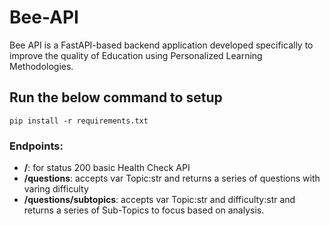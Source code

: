 # Bee-API
Bee API is a FastAPI-based backend application developed specifically to improve the quality of Education using Personalized Learning Methodologies.

## Run the below command to setup
`pip install -r requirements.txt`

### Endpoints:
- **/**: for status 200 basic Health Check API
- **/questions**: accepts var Topic:str and returns a series of questions with varing difficulty
- **/questions/subtopics**: accepts var Topic:str and difficulty:str and returns a series of Sub-Topics to focus based on analysis.